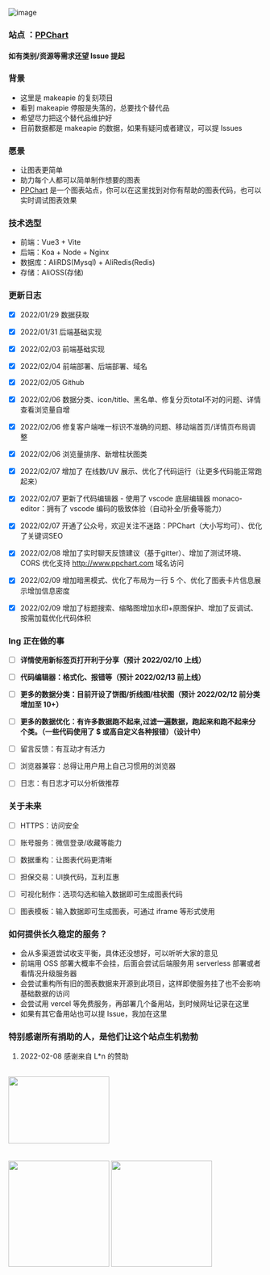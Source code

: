 ![image](https://user-images.githubusercontent.com/99037010/152569183-4bffb8be-6c08-4d2c-8578-f46fd254cf35.png)


### 站点 ：[PPChart](http://ppchart.com) 


#### 如有类别/资源等需求还望 Issue 提起


### 背景
- 这里是 makeapie 的复刻项目
- 看到 makeapie 停服是失落的，总要找个替代品
- 希望尽力把这个替代品维护好
- 目前数据都是 makeapie 的数据，如果有疑问或者建议，可以提 Issues


### 愿景
- 让图表更简单
- 助力每个人都可以简单制作想要的图表
- [PPChart](http://ppchart.com) 是一个图表站点，你可以在这里找到对你有帮助的图表代码，也可以实时调试图表效果


### 技术选型
- 前端：Vue3 + Vite
- 后端：Koa + Node + Nginx
- 数据库：AliRDS(Mysql) + AliRedis(Redis)
- 存储：AliOSS(存储)


### 更新日志
- [x] 2022/01/29 数据获取
- [x] 2022/01/31 后端基础实现
- [x] 2022/02/03 前端基础实现
- [x] 2022/02/04 前端部署、后端部署、域名
- [x] 2022/02/05 Github
- [x] 2022/02/06 数据分类、icon/title、黑名单、修复分页total不对的问题、详情查看浏览量自增
- [x] 2022/02/06 修复客户端唯一标识不准确的问题、移动端首页/详情页布局调整
- [x] 2022/02/06 浏览量排序、新增柱状图类
- [x] 2022/02/07 增加了 在线数/UV 展示、优化了代码运行（让更多代码能正常跑起来）
- [x] 2022/02/07 更新了代码编辑器 - 使用了 vscode 底层编辑器 monaco-editor：拥有了 vscode 编码的极致体验（自动补全/折叠等能力）
- [x] 2022/02/07 开通了公众号，欢迎关注不迷路：PPChart（大小写均可）、优化了关键词SEO
- [x] 2022/02/08 增加了实时聊天反馈建议（基于gitter）、增加了测试环境、CORS 优化支持 http://www.ppchart.com 域名访问
- [x] 2022/02/09 增加暗黑模式、优化了布局为一行 5 个、优化了图表卡片信息展示增加信息密度
- [x] 2022/02/09 增加了标题搜索、缩略图增加水印+原图保护、增加了反调试、按需加载优化代码体积



### Ing 正在做的事
- [ ] **详情使用新标签页打开利于分享（预计 2022/02/10 上线）**
- [ ] **代码编辑器：格式化、报错等（预计 2022/02/13 前上线）**
- [ ] **更多的数据分类：目前开设了饼图/折线图/柱状图（预计 2022/02/12 前分类增加至 10+）**
- [ ] **更多的数据优化：有许多数据跑不起来,过滤一遍数据，跑起来和跑不起来分个类。（一些代码使用了 $ 或高自定义各种报错）（设计中）**
- [ ] 留言反馈：有互动才有活力
- [ ] 浏览器兼容：总得让用户用上自己习惯用的浏览器
- [ ] 日志：有日志才可以分析做推荐



### 关于未来
- [ ] HTTPS：访问安全
- [ ] 账号服务：微信登录/收藏等能力
- [ ] 数据重构：让图表代码更清晰
- [ ] 担保交易：UI换代码，互利互惠
- [ ] 可视化制作：选项勾选和输入数据即可生成图表代码
- [ ] 图表模板：输入数据即可生成图表，可通过 iframe 等形式使用



### 如何提供长久稳定的服务？
  - 会从多渠道尝试收支平衡，具体还没想好，可以听听大家的意见
  - 前端用 OSS 部署大概率不会挂，后面会尝试后端服务用 serverless 部署或者看情况升级服务器
  - 会尝试重构所有旧的图表数据来开源到此项目，这样即使服务挂了也不会影响基础数据的访问
  - 会尝试用 vercel 等免费服务，再部署几个备用站，到时候网址记录在这里
  - 如果有其它备用站也可以提 Issue，我加在这里



### 特别感谢所有捐助的人，是他们让这个站点生机勃勃
1. 2022-02-08 感谢来自 L*n 的赞助

<br />

<div style="display:flex">
  <img src="https://user-images.githubusercontent.com/99037010/153113165-0da0ff85-3d3c-4996-9b1a-b0bfc07d7951.png" width="200" height="133" align="bottom" />
</div>

<br />
<br />

<div >
  <img src="https://user-images.githubusercontent.com/99037010/152575541-8eeb94c9-5cd3-4e1a-9b0f-d06dec2f4e11.jpg" width="200" height="210" align="bottom" />
  <img src="https://user-images.githubusercontent.com/99037010/152575512-a27dbe6a-c0e6-4294-9495-b0388c4f2746.jpg" width="200" height="210" align="bottom" />
</div>


